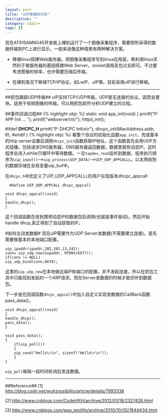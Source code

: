 ```yaml
---
layout: post
title: "uIP移植和分析"
description: ""
category: C&&C++
tags: []
---
```


现在AT91SAM9G45开发板上裸机运行了一个图像采集程序，需要把所采得的数据传输到PC上进行显示。一般来说像这种情景有两种解决方案。

+ 移植linux搭建Web服务器。把图像采集程序写到linux应用层，再利用linux天然利于做服务器的基因搭建Web Server。socket调用丢包过去即可。不过要考虑图像的帧率，也许需要压缩后传输。

+ 在裸机情况下移植TCP/IP协议，如LwIP、uIP等。目前采用uIP进行移植。

-------------------------------------------------------
##抓包跟踪UDP传输##
uIP支持TCP/UDP传输，UDP是无连接的协议，因而会更快。适用于视频图像的传输。可以用抓包软件分析UDP建立的过程。

##事件回调过程##
{% highlight objc %}
static void app_init(void)
{
    printf("P: APP Init ... ");
    printf("webserver\n\r");
    httpd_init();

#ifdef __DHCPC_H__
    printf("P: DHCPC Init\n\r");
    dhcpc_init(MacAddress.addr, 6);
#endif
}
{% highlight objc %}
看整个协议的初始化函数`app_init`，完成基本的http server设置后调用`dhcpc_init`函数获取IP地址，这个函数首先会用UDP方式组播，包括请求DNS服务器。DNS服务器返回数据，数据里就有动态IP。这时程序会进入while(1)循环中等待数据。一旦`tapdev_read`监听到数据，程序执行顺序为`uip_input()`——>`uip_process(UIP_DATA)`——>`UIP_UDP_APPCALLL`。以太网收到的数据存储在全局变量uip_buf中。

在`dhcpc.h`中宏定义了UIP_UDP_APPCALLL的用户实现版本dhcpc_appcall
      
      #define UIP_UDP_APPCALL dhcpc_appcall

    void dhcpc_appcall(void)
    {
    handle_dhcp();
    }

这个回调函数在收到携带动态IP的数据包后调用(也就是事件驱动)。然后开始handle dhcp,真正得到了自动获取的IP。

#如何主动发数据#
现在uIP需要作为UDP Server发数据(不需要建立连接)。首先需要做基本的本地端口配置。

    uip_ipaddr(ipaddr,202,201,13,242);
    conn= uip_udp_new(&ipaddr, HTONS(6677));
    if(conn != NULL) 
    uip_udp_bind(conn,6678);

这里的`uip_udp_new`在本地做远端IP和端口的配置，并不发起连接，所以在抓包工具中只能找到发起的一个ARP请求。而在Server发数据的时候才能侦听到数据包。

下一步是在回调函数`dhcpc_appcall`中加入自定义实现发数据的CallBack函数pass_data()。

    void dhcpc_appcall(void)
    {
    handle_dhcp();
    pass_data();
    }

    void pass_data();
    {
    	if(uip_poll()) 
    	{
		uip_send("Hello\r\n", sizeof("Hello\r\n"));
	    }
    }

`uip_poll`每隔一段时间轮询后发送数据。

--------------------------------------------------------------------
##Reference##
[1] http://blog.csdn.net/wuhzossibility/article/details/7993336

[2].http://www.cnblogs.com/CodeHXH/archive/2012/01/19/2327426.html

[3].http://www.cnblogs.com/way_testlife/archive/2010/10/05/1844434.html

